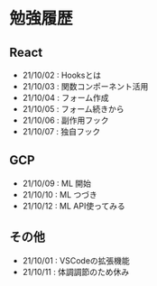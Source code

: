 # 勉強履歴

## React
- 21/10/02 : Hooksとは
- 21/10/03 : 関数コンポーネント活用
- 21/10/04 : フォーム作成
- 21/10/05 : フォーム続きから
- 21/10/06 : 副作用フック
- 21/10/07 : 独自フック

## GCP
- 21/10/09 : ML 開始
- 21/10/10 : ML つづき
- 21/10/12 : ML API使ってみる

## その他
- 21/10/01 : VSCodeの拡張機能
- 21/10/11 : 体調調節のため休み
